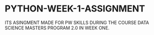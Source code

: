 # PYTHON-WEEK-1-ASSIGNMENT
ITS ASINGMENT MADE  FOR PW SKILLS DURING THE COURSE DATA SCIENCE MASTERS PROGRAM 2.0 IN WEEK ONE.

